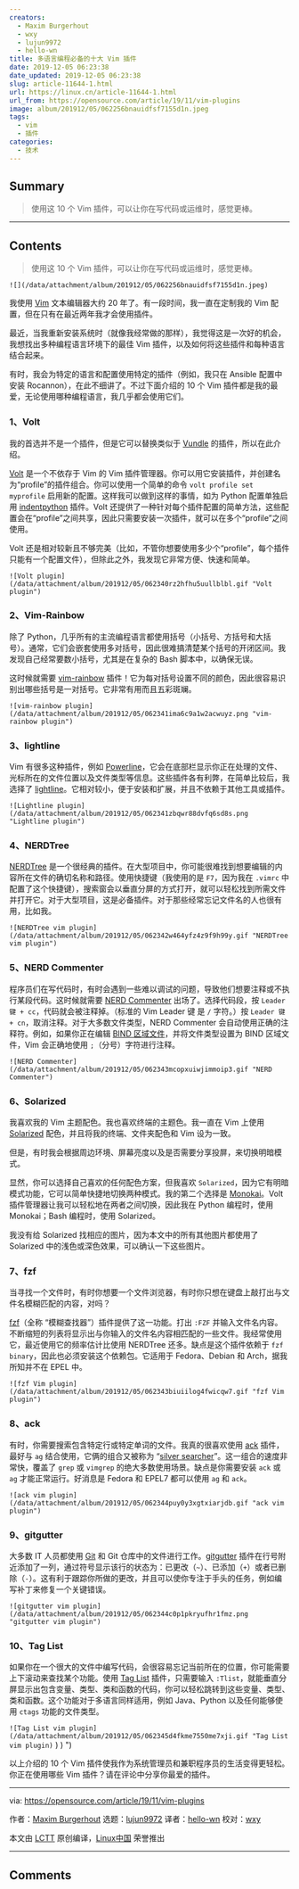```yaml
---
creators:
  - Maxim Burgerhout
  - wxy
  - lujun9972
  - hello-wn
title: 多语言编程必备的十大 Vim 插件
date: 2019-12-05 06:23:38
date_updated: 2019-12-05 06:23:38
slug: article-11644-1.html
url: https://linux.cn/article-11644-1.html
url_from: https://opensource.com/article/19/11/vim-plugins
image: album/201912/05/062256bnauidfsf7155d1n.jpeg
tags:
  - vim
  - 插件
categories:
  - 技术
---
```


## Summary

> 使用这 10 个 Vim 插件，可以让你在写代码或运维时，感觉更棒。

***

<!-- more -->

## Contents

> 
> 使用这 10 个 Vim 插件，可以让你在写代码或运维时，感觉更棒。
> 
> 
> 

`![](/data/attachment/album/201912/05/062256bnauidfsf7155d1n.jpeg)`

我使用 [Vim](https://www.vim.org/) 文本编辑器大约 20 年了。有一段时间，我一直在定制我的 Vim 配置，但在只有在最近两年我才会使用插件。

最近，当我重新安装系统时（就像我经常做的那样），我觉得这是一次好的机会，我想找出多种编程语言环境下的最佳 Vim 插件，以及如何将这些插件和每种语言结合起来。

有时，我会为特定的语言和配置使用特定的插件（例如，我只在 Ansible 配置中安装 Rocannon），在此不细讲了。不过下面介绍的 10 个 Vim 插件都是我的最爱，无论使用哪种编程语言，我几乎都会使用它们。

### 1、Volt

我的首选并不是一个插件，但是它可以替换类似于 [Vundle](https://github.com/VundleVim/Vundle.vim) 的插件，所以在此介绍。

[Volt](https://github.com/vim-volt/volt) 是一个不依存于 Vim 的 Vim 插件管理器。你可以用它安装插件，并创建名为“profile”的插件组合。你可以使用一个简单的命令 `volt profile set myprofile` 启用新的配置。这样我可以做到这样的事情，如为 Python 配置单独启用 [indentpython](https://github.com/vim-scripts/indentpython.vim) 插件。Volt 还提供了一种针对每个插件配置的简单方法，这些配置会在“profile”之间共享，因此只需要安装一次插件，就可以在多个“profile”之间使用。

Volt 还是相对较新且不够完美（比如，不管你想要使用多少个“profile”，每个插件只能有一个配置文件），但除此之外，我发现它非常方便、快速和简单。

`![Volt plugin](/data/attachment/album/201912/05/062340rz2hfhu5uullblbl.gif "Volt plugin")`

### 2、Vim-Rainbow

除了 Python，几乎所有的主流编程语言都使用括号（小括号、方括号和大括号）。通常，它们会嵌套使用多对括号，因此很难搞清楚某个括号的开闭区间。我发现自己经常要数小括号，尤其是在复杂的 Bash 脚本中，以确保无误。

这时候就需要 [vim-rainbow](http://github.com/frazrepo/vim-rainbow) 插件！它为每对括号设置不同的颜色，因此很容易识别出哪些括号是一对括号。它非常有用而且五彩斑斓。

`![vim-rainbow plugin](/data/attachment/album/201912/05/062341ima6c9a1w2acwuyz.png "vim-rainbow plugin")`

### 3、lightline

Vim 有很多这种插件，例如 [Powerline](https://github.com/powerline/powerline)，它会在底部栏显示你正在处理的文件、光标所在的文件位置以及文件类型等信息。这些插件各有利弊，在简单比较后，我选择了 [lightline](http://github.com/itchyny/lightline.vim)。它相对较小，便于安装和扩展，并且不依赖于其他工具或插件。

`![Lightline plugin](/data/attachment/album/201912/05/062341zbqwr88dvfq6sd8s.png "Lightline plugin")`

### 4、NERDTree

[NERDTree](http://github.com/scrooloose/nerdtree) 是一个很经典的插件。在大型项目中，你可能很难找到想要编辑的内容所在文件的确切名称和路径。使用快捷键（我使用的是 `F7`，因为我在 `.vimrc` 中配置了这个快捷键），搜索窗会以垂直分屏的方式打开，就可以轻松找到所需文件并打开它。对于大型项目，这是必备插件。对于那些经常忘记文件名的人也很有用，比如我。

`![NERDTree vim plugin](/data/attachment/album/201912/05/062342w464yfz4z9f9h99y.gif "NERDTree vim plugin")`

### 5、NERD Commenter

程序员们在写代码时，有时会遇到一些难以调试的问题，导致他们想要注释或不执行某段代码。这时候就需要 [NERD Commenter](http://github.com/scrooloose/nerdcommenter) 出场了。选择代码段，按 `Leader 键 + cc`，代码就会被注释掉。（标准的 Vim Leader 键 是 `/` 字符。）按 `Leader 键 + cn`，取消注释。对于大多数文件类型，NERD Commenter 会自动使用正确的注释符。例如，如果你正在编辑 [BIND 区域文件](https://en.wikipedia.org/wiki/Zone_file#File_format)，并将文件类型设置为 BIND 区域文件，Vim 会正确地使用 `;`（分号）字符进行注释。

`![NERD Commenter](/data/attachment/album/201912/05/062343mcopxuiwjimmoip3.gif "NERD Commenter")`

### 6、Solarized

我喜欢我的 Vim 主题配色。我也喜欢终端的主题色。我一直在 Vim 上使用 [Solarized](https://github.com/altercation/vim-colors-solarized) 配色，并且将我的终端、文件夹配色和 Vim 设为一致。

但是，有时我会根据周边环境、屏幕亮度以及是否需要分享投屏，来切换明暗模式。

显然，你可以选择自己喜欢的任何配色方案，但我喜欢 `Solarized`，因为它有明暗模式功能，它可以简单快捷地切换两种模式。我的第二个选择是 [Monokai](https://github.com/sickill/vim-monokai)。Volt 插件管理器让我可以轻松地在两者之间切换，因此我在 Python 编程时，使用 Monokai；Bash 编程时，使用 Solarized。

我没有给 Solarized 找相应的图片，因为本文中的所有其他图片都使用了 Solarized 中的浅色或深色效果，可以确认一下这些图片。

### 7、fzf

当寻找一个文件时，有时你想要一个文件浏览器，有时你只想在键盘上敲打出与文件名模糊匹配的内容，对吗？

[fzf](https://github.com/junegunn/fzf.vim)（全称 “模糊查找器”）插件提供了这一功能。打出 `:FZF` 并输入文件名内容。不断缩短的列表将显示出与你输入的文件名内容相匹配的一些文件。我经常使用它，最近使用它的频率估计比使用 NERDTree 还多。缺点是这个插件依赖于 `fzf binary`，因此也必须安装这个依赖包。它适用于 Fedora、Debian 和 Arch，据我所知并不在 EPEL 中。

`![fzf Vim plugin](/data/attachment/album/201912/05/062343biuiilog4fwicqw7.gif "fzf Vim plugin")`

### 8、ack

有时，你需要搜索包含特定行或特定单词的文件。我真的很喜欢使用 [ack](https://github.com/mileszs/ack.vim) 插件，最好与 `ag` 结合使用，它俩的组合又被称为 “[silver searcher](https://github.com/ggreer/the_silver_searcher)”。这一组合的速度非常快，覆盖了 `grep` 或 `vimgrep` 的绝大多数使用场景。缺点是你需要安装 `ack` 或 `ag` 才能正常运行。好消息是 Fedora 和 EPEL7 都可以使用 `ag` 和 `ack`。

`![ack vim plugin](/data/attachment/album/201912/05/062344puy0y3xgtxiarjdb.gif "ack vim plugin")`

### 9、gitgutter

大多数 IT 人员都使用 [Git](https://opensource.com/resources/what-is-git) 和 Git 仓库中的文件进行工作。[gitgutter](https://github.com/airblade/vim-gitgutter) 插件在行号附近添加了一列，通过符号显示该行的状态为：已更改（`~`）、已添加（`+`）或者已删除（`-`）。这有利于跟踪你所做的更改，并且可以使你专注于手头的任务，例如编写补丁来修复一个关键错误。

`![gitgutter vim plugin](/data/attachment/album/201912/05/062344c0p1pkryufhr1fmz.png "gitgutter vim plugin")`

### 10、Tag List

如果你在一个很大的文件中编写代码，会很容易忘记当前所在的位置，你可能需要上下滚动来查找某个功能。使用 [Tag List](https://github.com/vim-scripts/taglist.vim) 插件，只需要输入 `:Tlist`，就能垂直分屏显示出包含变量、类型、类和函数的代码，你可以轻松跳转到这些变量、类型、类和函数。这个功能对于多语言同样适用，例如 Java、Python 以及任何能够使用 `ctags` 功能的文件类型。

`![Tag List vim plugin](/data/attachment/album/201912/05/062345d4fkme7550me7xji.gif "Tag List vim plugin)` ) ) ")

以上介绍的 10 个 Vim 插件使我作为系统管理员和兼职程序员的生活变得更轻松。你正在使用哪些 Vim 插件？请在评论中分享你最爱的插件。

---

via: <https://opensource.com/article/19/11/vim-plugins>

作者：[Maxim Burgerhout](https://opensource.com/users/wzzrd) 选题：[lujun9972](https://github.com/lujun9972) 译者：[hello-wn](https://github.com/hello-wn) 校对：[wxy](https://github.com/wxy)

本文由 [LCTT](https://github.com/LCTT/TranslateProject) 原创编译，[Linux中国](https://linux.cn/) 荣誉推出

***

## Comments
